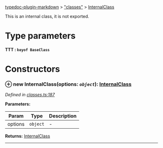 [typedoc-plugin-markdown](../README.md) > ["classes"](../modules/_classes_.md) > [InternalClass](../classes/_classes_.internalclass.md)

This is an internal class, it is not exported.

# Type parameters
#### TTT :  `keyof BaseClass`
# Constructors
<a id="constructor"></a>

### ⊕ **new InternalClass**(options: *`object`*): [InternalClass](_classes_.internalclass.md)

*Defined in [classes.ts:187](https://github.com/tgreyjs/typedoc-plugin-markdown/blob/master/tests/src/classes.ts#L187)*

**Parameters:**

| Param | Type | Description |
| ------ | ------ | ------ |
| options | `object`   |  - |

**Returns:** [InternalClass](_classes_.internalclass.md)

---

